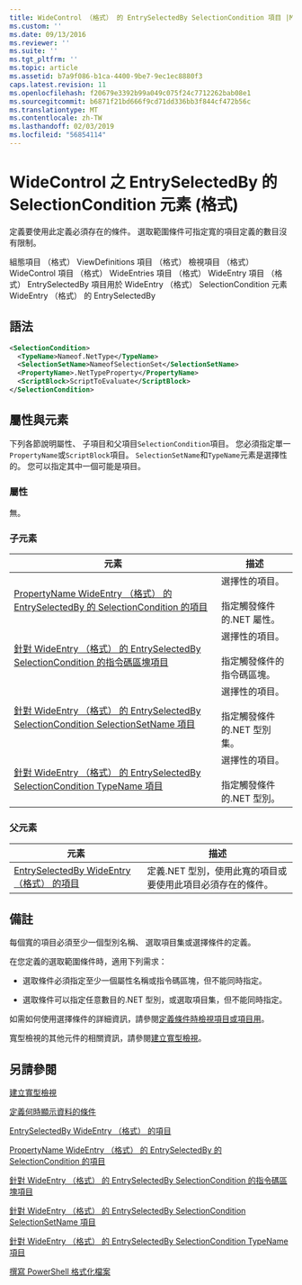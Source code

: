 ```yaml
---
title: WideControl （格式） 的 EntrySelectedBy SelectionCondition 項目 |Microsoft Docs
ms.custom: ''
ms.date: 09/13/2016
ms.reviewer: ''
ms.suite: ''
ms.tgt_pltfrm: ''
ms.topic: article
ms.assetid: b7a9f086-b1ca-4400-9be7-9ec1ec8880f3
caps.latest.revision: 11
ms.openlocfilehash: f20679e3392b99a049c075f24c7712262bab08e1
ms.sourcegitcommit: b6871f21bd666f9cd71dd336bb3f844cf472b56c
ms.translationtype: MT
ms.contentlocale: zh-TW
ms.lasthandoff: 02/03/2019
ms.locfileid: "56854114"
---
```

# <a name="selectioncondition-element-for-entryselectedby-for-widecontrol-format"></a>WideControl 之 EntrySelectedBy 的 SelectionCondition 元素 (格式)

定義要使用此定義必須存在的條件。 選取範圍條件可指定寬的項目定義的數目沒有限制。

組態項目 （格式） ViewDefinitions 項目 （格式） 檢視項目 （格式） WideControl 項目 （格式） WideEntries 項目 （格式） WideEntry 項目 （格式） EntrySelectedBy 項目用於 WideEntry （格式） SelectionCondition 元素WideEntry （格式） 的 EntrySelectedBy

## <a name="syntax"></a>語法

```xml
<SelectionCondition>
  <TypeName>Nameof.NetType</TypeName>
  <SelectionSetName>NameofSelectionSet</SelectionSetName>
  <PropertyName>.NetTypeProperty</PropertyName>
  <ScriptBlock>ScriptToEvaluate</ScriptBlock>
</SelectionCondition>
```

## <a name="attributes-and-elements"></a>屬性與元素

下列各節說明屬性、 子項目和父項目`SelectionCondition`項目。 您必須指定單一`PropertyName`或`ScriptBlock`項目。 `SelectionSetName`和`TypeName`元素是選擇性的。 您可以指定其中一個可能是項目。

### <a name="attributes"></a>屬性

無。

### <a name="child-elements"></a>子元素

|元素|描述|
|-------------|-----------------|
|[PropertyName WideEntry （格式） 的 EntrySelectedBy 的 SelectionCondition 的項目](./propertyname-element-for-selectioncondition-for-entryselectedby-for-wideentry-format.md)|選擇性的項目。<br /><br /> 指定觸發條件的.NET 屬性。|
|[針對 WideEntry （格式） 的 EntrySelectedBy SelectionCondition 的指令碼區塊項目](./scriptblock-element-for-selectioncondition-for-entryselectedby-for-widecontrol-format.md)|選擇性的項目。<br /><br /> 指定觸發條件的指令碼區塊。|
|[針對 WideEntry （格式） 的 EntrySelectedBy SelectionCondition SelectionSetName 項目](./selectionsetname-element-for-selectioncondition-for-entryselectedby-for-wideentry-format.md)|選擇性的項目。<br /><br /> 指定觸發條件的.NET 型別集。|
|[針對 WideEntry （格式） 的 EntrySelectedBy SelectionCondition TypeName 項目](./typename-element-for-selectioncondition-for-entryselectedby-for-widecontrol-format.md)|選擇性的項目。<br /><br /> 指定觸發條件的.NET 型別。|

### <a name="parent-elements"></a>父元素

|元素|描述|
|-------------|-----------------|
|[EntrySelectedBy WideEntry （格式） 的項目](./entryselectedby-element-for-wideentry-format.md)|定義.NET 型別，使用此寬的項目或要使用此項目必須存在的條件。|

## <a name="remarks"></a>備註

每個寬的項目必須至少一個型別名稱、 選取項目集或選擇條件的定義。

在您定義的選取範圍條件時，適用下列需求：

- 選取條件必須指定至少一個屬性名稱或指令碼區塊，但不能同時指定。

- 選取條件可以指定任意數目的.NET 型別，或選取項目集，但不能同時指定。

如需如何使用選擇條件的詳細資訊，請參閱[定義條件時檢視項目或項目用](./defining-conditions-for-displaying-data.md)。

寬型檢視的其他元件的相關資訊，請參閱[建立寬型檢視](./creating-a-wide-view.md)。

## <a name="see-also"></a>另請參閱

[建立寬型檢視](./creating-a-wide-view.md)

[定義何時顯示資料的條件](./defining-conditions-for-displaying-data.md)

[EntrySelectedBy WideEntry （格式） 的項目](./entryselectedby-element-for-wideentry-format.md)

[PropertyName WideEntry （格式） 的 EntrySelectedBy 的 SelectionCondition 的項目](./propertyname-element-for-selectioncondition-for-entryselectedby-for-wideentry-format.md)

[針對 WideEntry （格式） 的 EntrySelectedBy SelectionCondition 的指令碼區塊項目](./scriptblock-element-for-selectioncondition-for-entryselectedby-for-widecontrol-format.md)

[針對 WideEntry （格式） 的 EntrySelectedBy SelectionCondition SelectionSetName 項目](./selectionsetname-element-for-selectioncondition-for-entryselectedby-for-wideentry-format.md)

[針對 WideEntry （格式） 的 EntrySelectedBy SelectionCondition TypeName 項目](./typename-element-for-selectioncondition-for-entryselectedby-for-widecontrol-format.md)

[撰寫 PowerShell 格式化檔案](./writing-a-powershell-formatting-file.md)
